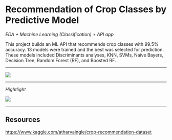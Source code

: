 # Recommendation of Crop Classes by Predictive Model

*EDA + Machine Learning (Classification) + API app*

This project builds an ML API that recommends crop classes with 99.5% accuracy. 13 models were trained and the best was selected for prediction. These models included Discriminants analyses, KNN, SVMs, Naive Bayers, Decision Tree, Random Forest (RF), and Boosted RF. 

---

![](https://raw.githubusercontent.com/KAR-NG/crop/master/pic6_thumbnail.jpg)

---

*Hightlight*

![](https://raw.githubusercontent.com/KAR-NG/crop/master/pic5_combine.JPG)

---



## Resources 

https://www.kaggle.com/atharvaingle/crop-recommendation-dataset

